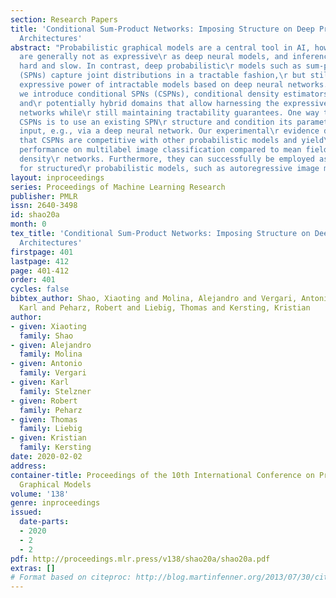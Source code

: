 ```yaml
---
section: Research Papers
title: 'Conditional Sum-Product Networks: Imposing Structure on Deep Probabilistic
  Architectures'
abstract: "Probabilistic graphical models are a central tool in AI, however, they
  are generally not as expressive\r as deep neural models, and inference is notoriously
  hard and slow. In contrast, deep probabilistic\r models such as sum-product networks
  (SPNs) capture joint distributions in a tractable fashion,\r but still lack the
  expressive power of intractable models based on deep neural networks. Therefore,\r
  we introduce conditional SPNs (CSPNs), conditional density estimators for multivariate
  and\r potentially hybrid domains that allow harnessing the expressive power of neural
  networks while\r still maintaining tractability guarantees. One way to implement
  CSPNs is to use an existing SPN\r structure and condition its parameters on the
  input, e.g., via a deep neural network. Our experimental\r evidence demonstrates
  that CSPNs are competitive with other probabilistic models and yield\r superior
  performance on multilabel image classification compared to mean field and mixture
  density\r networks. Furthermore, they can successfully be employed as building blocks
  for structured\r probabilistic models, such as autoregressive image models."
layout: inproceedings
series: Proceedings of Machine Learning Research
publisher: PMLR
issn: 2640-3498
id: shao20a
month: 0
tex_title: 'Conditional Sum-Product Networks: Imposing Structure on Deep Probabilistic
  Architectures'
firstpage: 401
lastpage: 412
page: 401-412
order: 401
cycles: false
bibtex_author: Shao, Xiaoting and Molina, Alejandro and Vergari, Antonio and Stelzner,
  Karl and Peharz, Robert and Liebig, Thomas and Kersting, Kristian
author:
- given: Xiaoting
  family: Shao
- given: Alejandro
  family: Molina
- given: Antonio
  family: Vergari
- given: Karl
  family: Stelzner
- given: Robert
  family: Peharz
- given: Thomas
  family: Liebig
- given: Kristian
  family: Kersting
date: 2020-02-02
address: 
container-title: Proceedings of the 10th International Conference on Probabilistic
  Graphical Models
volume: '138'
genre: inproceedings
issued:
  date-parts:
  - 2020
  - 2
  - 2
pdf: http://proceedings.mlr.press/v138/shao20a/shao20a.pdf
extras: []
# Format based on citeproc: http://blog.martinfenner.org/2013/07/30/citeproc-yaml-for-bibliographies/
---
```

